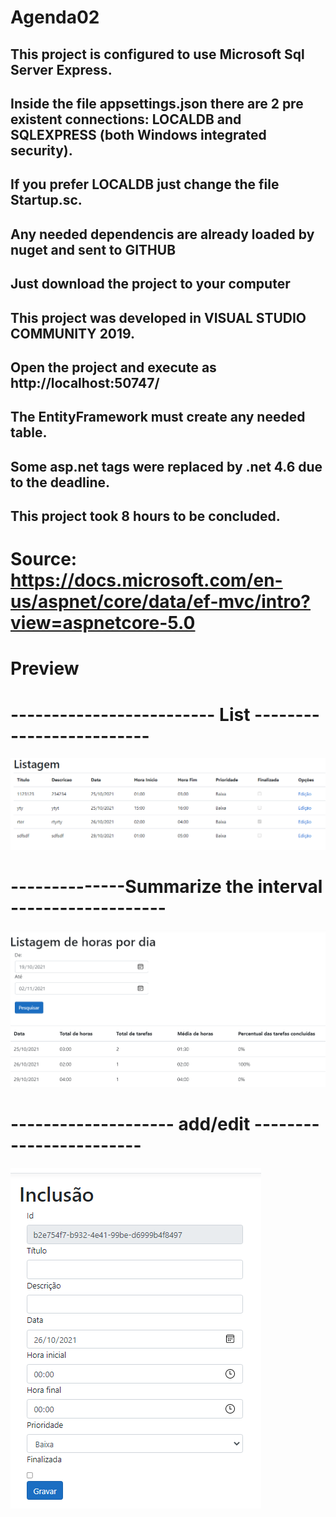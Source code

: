 # Agenda02
## This project is configured to use Microsoft Sql Server Express.
## Inside the file appsettings.json there are 2 pre existent connections: LOCALDB and SQLEXPRESS (both Windows integrated security).
## If you prefer LOCALDB just change the file Startup.sc.
## Any needed dependencis are already loaded by nuget and sent to GITHUB
## Just download the project to your computer
## This project was developed in VISUAL STUDIO COMMUNITY 2019.
## Open the project and execute as http://localhost:50747/
## The EntityFramework must create any needed table.
## Some asp.net tags were replaced by .net 4.6 due to the deadline.
## This project took 8 hours to be concluded.
# Source: https://docs.microsoft.com/en-us/aspnet/core/data/ef-mvc/intro?view=aspnetcore-5.0


# Preview
# ------------------------- List ------------------------- 
![alt text](https://github.com/lixseixas/Agenda02/blob/main/sis_listagem.png)

# --------------Summarize the interval ------------------- 
![alt text](https://github.com/lixseixas/Agenda02/blob/main/sis_hours.png)

#  -------------------- add/edit  ------------------------ 
![alt text](https://github.com/lixseixas/Agenda02/blob/main/sis_include.png)


